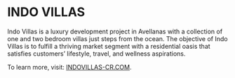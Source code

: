 # INDO VILLAS
​​Indo Villas is a luxury development project in Avellanas with a collection of one and two bedroom villas just steps from the ocean. The objective of Indo Villas is to fulfill a thriving market segment with a residential oasis that satisfies customers’ lifestyle, travel, and 
wellness aspirations.




To learn more, visit: [INDOVILLAS-CR.COM](https://indovillas-cr.com).
